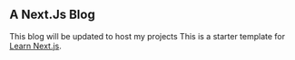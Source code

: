 ## A Next.Js Blog
This blog will be updated to host my projects
This is a starter template for [Learn Next.js](https://nextjs.org/learn).
